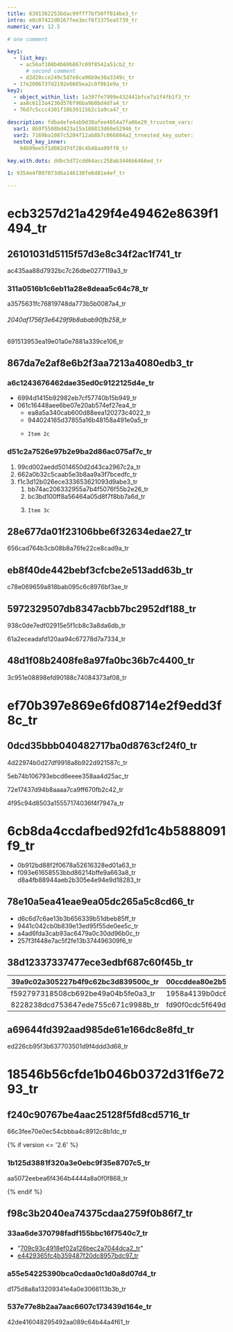 ```yaml
---
title: 6391362253bdac99fff7bf50ff014be3_tr
intro: e8c07422d0167fee3ecf8f3375ea5739_tr
numeric_var: 12.5

# one comment

key1:
  - list_key:
    - ac56af108b4b69b867c09f8542a51cb2_tr
      # second comment
    - d2d20cce249c5d7e8ca96b9e30a3349c_tr
  - 17e2086737d2192e6665ea2c0f0b1e9a_tr
key2:
  - object_within_list: 1a397fe7999e432441bfce7a1f4fb1f3_tr
  - aa8c6113a4236d576f96ba9b0bd4dfa4_tr
  - 76d7c5ccc4301f10b39115b2c1a9ca47_tr

description: fdba4efe4ab9d38afee4054a7fa06e29_trcustom_vars:
  var1: 8b9f5508bd423a15a188813d60e52946_tr
  var2: 7169ba1087c5204f12ab8b7c066884a2_trnested_key_outer:
  nested_key_inner:
    94b99ee5f1d082d7df28c4b48aa99ff8_tr

key.with.dots: ddbc5d72cdd64acc258ab3446b6466ed_tr

1: 9354e4f807073d6a146138fe6d81e4ef_tr

---
```


# ecb3257d21a429f4e49462e8639f1494_tr

## 26101031d5115f57d3e8c34f2ac1f741_tr

ac435aa88d7932bc7c26dbe0277119a3_tr

### 311a0516b1c6eb11a28e8deaa5c64c78_tr

a3575631fc76819748da773b5b0087a4_tr

###### 2040af1756f3e6429f9b8abab90fb258_tr

691513953ea19e01a0e7881a339ce106_tr


## 867da7e2af8e6b2f3aa7213a4080edb3_tr

### a6c1243676462dae35ed0c9122125d4e_tr

* 6994d1415b92982eb7cf57740b15b949_tr
* 061c16448aee6be07e20ab574ef27ea4_tr
  * ea8a5a340cab600d88eea120273c4022_tr
  * 944024165d37855a16b48158a491e0a5_tr
  * ```
    Item 2c
    ```

### d51c2a7526e97b2e9ba2d86ac075af7c_tr

1. 99cd002aedd5014650d2d43ca2967c2a_tr
1. 662a0b32c5caab5e3b8aa9a3f7bcedfc_tr
1. f1c3d12b026ece333653621093d9abe3_tr
   1. bb74ac206332955a7b4f5076f55b2e26_tr
   1. bc3bd100ff8a56464a05d8f7f8bb7a6d_tr
   1. ```
      Item 3c
      ```


## 28e677da01f23106bbe6f32634edae27_tr

656cad764b3cb08b8a76fe22ce8cad9a_tr


## eb8f40de442bebf3cfcbe2e513add63b_tr

c78e069659a818bab095c6c8976bf3ae_tr


## 5972329507db8347acbb7bc2952df188_tr

938c0de7edf02915e5f1cb8c3a8da6db_tr

61a2eceadafd120aa94c67278d7a7334_tr


## 48d1f08b2408fe8a97fa0bc36b7c4400_tr

3c951e08898efd90188c74084373af08_tr


# ef70b397e869e6fd08714e2f9edd3f8c_tr

## 0dcd35bbb040482717ba0d8763cf24f0_tr

4d22974b0d27df9918a8b922d921587c_tr

5eb74b106793ebcd6eeee358aa4d25ac_tr

72e17437d94b8aaaa7ca9ff670fb2c42_tr

4f95c94d8503a15557174036f4f7947a_tr


# 6cb8da4ccdafbed92fd1c4b5888091f9_tr
- 0b912bd88f2f0678a52616328ed01a63_tr
- f093e61658553bbd86214bffe9a663a8_tr
d8a4fb88944aeb2b305e4e94e9d18283_tr


## 78e10a5ea41eae9ea05dc265a5c8cd66_tr

- d6c6d7c6ae13b3b656339b51dbeb85ff_tr
- 9441c042cb0b839e13ed95f55de0ee5c_tr
- a4ad6fda3cab93ac6479a0c30dd96b0c_tr
- 257f3f448e7ac5f2fe13b374496309f6_tr


## 38d12337337477ece3edbf687c60f45b_tr

39a9c02a305227b4f9c62bc3d839500c_tr | 00ccddea80e2b57095f5c536410069b5_tr
------------ | -------------
f592797318508cb692be49a04b5fe0a3_tr | 1958a4139b0dc6d506cfe08e1553199d_tr
8228238dcd753647ede755c671c9988b_tr | fd90f0cdc5f649dd84d4e21ff33b5774_tr


## a69644fd392aad985de61e166dc8e8fd_tr

ed226cb95f3b637703501d9f4ddd3d68_tr


# 18546b56cfde1b046b0372d31f6e7293_tr

## f240c90767be4aac25128f5fd8cd5716_tr

66c3fee70e0ec54cbbba4c8912c8b1dc_tr

{% if version <= '2.6' %}

### 1b125d3881f320a3e0ebc9f35e8707c5_tr

aa5072eebea6f4364b4444a8a0f0f868_tr

{% endif %}


## f98c3b2040ea74375cdaa2759f0b86f7_tr

### 33aa6de370798fadf155bbc16f7540c7_tr

- "[709c93c4918ef02a126bec2a7044dca2_tr](/articles/basic-writing-and-formatting-syntax)"
- [e4429365fc4b359487f20dc8957bdc97_tr](/articles/working-with-advanced-formatting)

### a55e54225390bca0cdaa0c1d0a8d07d4_tr

d175d8a8a13209341e4a0e3066113b3b_tr

### 537e77e8b2aa7aac6607c173439d164e_tr

42de416048295492aa089c64b44a4f61_tr

[1]: http://example.com/
[c20f2c418bdcd3361f55a9da99810fe1_tr]: http://example.com/
"[c8e2e649deb2b744127c5fef84f14f46_tr]: http://example.com/"
